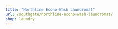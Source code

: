 ```yaml
---
title: "Northline Econo-Wash Laundromat"
url: /southgate/northline-econo-wash-laundromat/
shop: laundry
---
```

